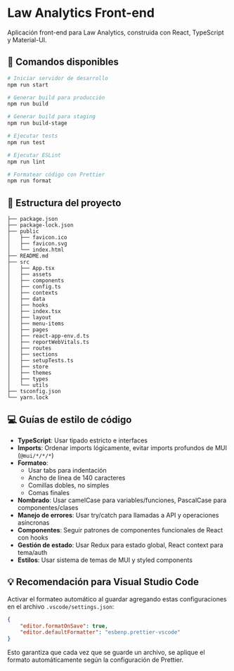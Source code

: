 # Law Analytics Front-end

Aplicación front-end para Law Analytics, construida con React, TypeScript y Material-UI.

## 🚀 Comandos disponibles

```bash
# Iniciar servidor de desarrollo
npm run start

# Generar build para producción
npm run build

# Generar build para staging
npm run build-stage

# Ejecutar tests
npm run test

# Ejecutar ESLint
npm run lint

# Formatear código con Prettier
npm run format
```

## 📁 Estructura del proyecto

```
├── package.json
├── package-lock.json
├── public
│   ├── favicon.ico
│   ├── favicon.svg
│   └── index.html
├── README.md
├── src
│   ├── App.tsx
│   ├── assets
│   ├── components
│   ├── config.ts
│   ├── contexts
│   ├── data
│   ├── hooks
│   ├── index.tsx
│   ├── layout
│   ├── menu-items
│   ├── pages
│   ├── react-app-env.d.ts
│   ├── reportWebVitals.ts
│   ├── routes
│   ├── sections
│   ├── setupTests.ts
│   ├── store
│   ├── themes
│   ├── types
│   └── utils
├── tsconfig.json
└── yarn.lock
```

## 💻 Guías de estilo de código

- **TypeScript**: Usar tipado estricto e interfaces
- **Imports**: Ordenar imports lógicamente, evitar imports profundos de MUI (`@mui/*/*/*`)
- **Formateo**:
  - Usar tabs para indentación
  - Ancho de línea de 140 caracteres
  - Comillas dobles, no simples
  - Comas finales
- **Nombrado**: Usar camelCase para variables/funciones, PascalCase para componentes/clases
- **Manejo de errores**: Usar try/catch para llamadas a API y operaciones asíncronas
- **Componentes**: Seguir patrones de componentes funcionales de React con hooks
- **Gestión de estado**: Usar Redux para estado global, React context para tema/auth
- **Estilos**: Usar sistema de temas de MUI y styled components

## 💡 Recomendación para Visual Studio Code

Activar el formateo automático al guardar agregando estas configuraciones en el archivo `.vscode/settings.json`:

```json
{
	"editor.formatOnSave": true,
	"editor.defaultFormatter": "esbenp.prettier-vscode"
}
```

Esto garantiza que cada vez que se guarde un archivo, se aplique el formato automáticamente según la configuración de Prettier.
